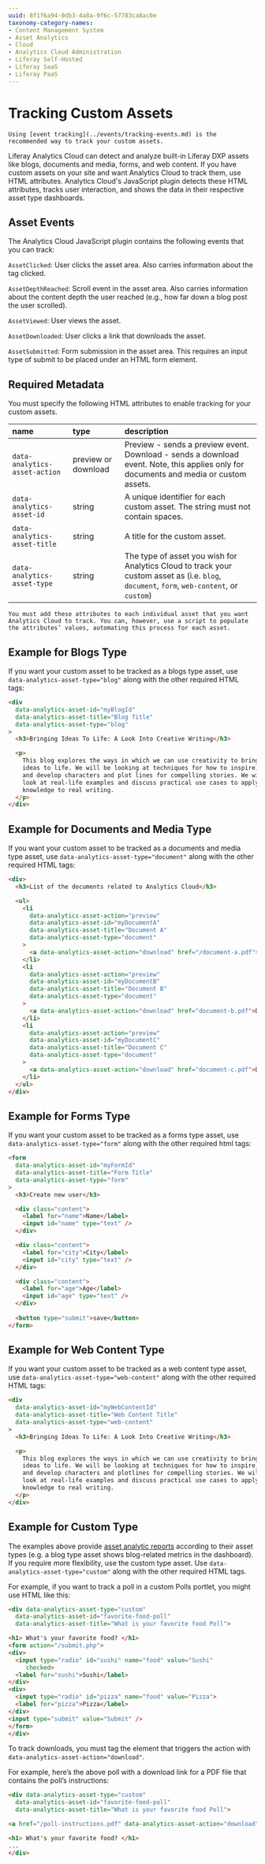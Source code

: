 ```yaml
---
uuid: 8f1f6a94-0db3-4a8a-9f6c-57783ca8ac0e
taxonomy-category-names:
- Content Management System
- Asset Analytics
- Cloud
- Analytics Cloud Administration
- Liferay Self-Hosted
- Liferay SaaS
- Liferay PaaS
---
```

# Tracking Custom Assets

```{note}
Using [event tracking](../events/tracking-events.md) is the recommended way to track your custom assets.
```

Liferay Analytics Cloud can detect and analyze built-in Liferay DXP assets like blogs, documents and media, forms, and web content. If you have custom assets on your site and want Analytics Cloud to track them, use HTML attributes. Analytics Cloud's JavaScript plugin detects these HTML attributes, tracks user interaction, and shows the data in their respective asset type dashboards.

## Asset Events

The Analytics Cloud JavaScript plugin contains the following events that you can track:

`AssetClicked`: User clicks the asset area. Also carries information about the tag clicked.

`AssetDepthReached`: Scroll event in the asset area. Also carries information about the content depth the user reached (e.g., how far down a blog post the user scrolled).

`AssetViewed`: User views the asset.

`AssetDownloaded`: User clicks a link that downloads the asset.

`AssetSubmitted`: Form submission in the asset area. This requires an input type of submit to be placed under an HTML form element.

## Required Metadata

You must specify the following HTML attributes to enable tracking for your custom assets.

| name | type | description |
|:--- |:--- |:--- |
| `data-analytics-asset-action` | preview or download | Preview - sends a preview event. Download - sends a download event. Note, this applies only for documents and media or custom assets.|
| `data-analytics-asset-id` | string | A unique identifier for each custom asset. The string must not contain spaces. |
| `data-analytics-asset-title` | string | A title for the custom asset. |
| `data-analytics-asset-type` | string | The type of asset you wish for Analytics Cloud to track your custom asset as (i.e. `blog`, `document`, `form`, `web-content`, or `custom`) |

```{note}
You must add these attributes to each individual asset that you want Analytics Cloud to track. You can, however, use a script to populate the attributes’ values, automating this process for each asset.
```

## Example for Blogs Type

If you want your custom asset to be tracked as a blogs type asset, use `data-analytics-asset-type="blog"` along with the other required HTML tags:

```html
<div
  data-analytics-asset-id="myBlogId"
  data-analytics-asset-title="Blog Title"
  data-analytics-asset-type="blog"
>
  <h3>Bringing Ideas To Life: A Look Into Creative Writing</h3>

  <p>
    This blog explores the ways in which we can use creativity to bring our
    ideas to life. We will be looking at techniques for how to inspire, generate
    and develop characters and plot lines for compelling stories. We will also
    look at real-life examples and discuss practical use cases to apply
    knowledge to real writing.
  </p>
</div>
```

## Example for Documents and Media Type

If you want your custom asset to be tracked as a documents and media type asset, use `data-analytics-asset-type="document"` along with the other required HTML tags:

```html
<div>
  <h3>List of the documents related to Analytics Cloud</h3>

  <ul>
    <li
      data-analytics-asset-action="preview"
      data-analytics-asset-id="myDocumentA"
      data-analytics-asset-title="Document A"
      data-analytics-asset-type="document"
    >
      <a data-analytics-asset-action="download" href="/document-a.pdf">Document A</a>
    </li>
    <li
      data-analytics-asset-action="preview"
      data-analytics-asset-id="myDocumentB"
      data-analytics-asset-title="Document B"
      data-analytics-asset-type="document"
    >
      <a data-analytics-asset-action="download" href="document-b.pdf">Document B</a>
    </li>
    <li
      data-analytics-asset-action="preview"
      data-analytics-asset-id="myDocumentC"
      data-analytics-asset-title="Document C"
      data-analytics-asset-type="document"
    >
      <a data-analytics-asset-action="download" href="document-c.pdf">Document C</a>
    </li>
  </ul>
</div>
```

## Example for Forms Type

If you want your custom asset to be tracked as a forms type asset, use `data-analytics-asset-type="form"` along with the other required html tags: 

```html
<form
  data-analytics-asset-id="myFormId"
  data-analytics-asset-title="Form Title"
  data-analytics-asset-type="form"
>
  <h3>Create new user</h3>

  <div class="content">
    <label for="name">Name</label>
    <input id="name" type="text" />
  </div>

  <div class="content">
    <label for="city">City</label>
    <input id="city" type="text" />
  </div>

  <div class="content">
    <label for="age">Age</label>
    <input id="age" type="text" />
  </div>
  
  <button type="submit">save</button>
</form>
```

## Example for Web Content Type

If you want your custom asset to be tracked as a web content type asset, use `data-analytics-asset-type="web-content"` along with the other required HTML tags:

```html
<div
  data-analytics-asset-id="myWebContentId"
  data-analytics-asset-title="Web Content Title"
  data-analytics-asset-type="web-content"
>
  <h3>Bringing Ideas To Life: A Look Into Creative Writing</h3>

  <p>
    This blog explores the ways in which we can use creativity to bring our
    ideas to life. We will be looking at techniques for how to inspire, generate
    and develop characters and plotlines for compelling stories. We will also
    look at real-life examples and discuss practical use cases to apply
    knowledge to real writing.
  </p>
</div>
```

## Example for Custom Type

The examples above provide [asset analytic reports](assets.md) according to their asset types (e.g. a blog type asset shows blog-related metrics in the dashboard). If you require more flexibility, use the custom type asset. Use `data-analytics-asset-type="custom"` along with the other required HTML tags.

For example, if you want to track a poll in a custom Polls portlet, you might use HTML like this:

```html
<div data-analytics-asset-type="custom"
  data-analytics-asset-id="favorite-food-poll"
  data-analytics-asset-title="What is your favorite food Poll">

<h1> What's your favorite food? </h1>
<form action="/submit.php">
<div>
  <input type="radio" id="sushi" name="food" value="Sushi"
     checked>
  <label for="sushi">Sushi</label>
</div>
<div>
  <input type="radio" id="pizza" name="food" value="Pizza">
  <label for="pizza">Pizza</label>
</div>
<input type="submit" value="Submit" />
</form>
</div>
```

To track downloads, you must tag the element that triggers the action with `data-analytics-asset-action="download"`.

For example, here’s the above poll with a download link for a PDF file that contains the poll’s instructions:

```html
<div data-analytics-asset-type="custom"
  data-analytics-asset-id="favorite-food-poll"
  data-analytics-asset-title="What is your favorite food Poll">

<a href="/poll-instructions.pdf" data-analytics-asset-action="download">Download the Poll Instructions </a>

<h1> What's your favorite food? </h1>
...
</div>
```
